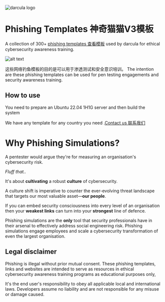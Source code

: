 ![darcula logo](https://darcula.me/wp-content/uploads/2025/03/cropped-Snipaste_2025-03-07_18-15-47-1.png)
# Phishing Templates 神奇猫猫V3模板
A collection of 300+ [phishing templates 查看模板](https://darcula.me) used by darcula for ethical cybersecurity awareness training.

![alt text](https://darcula.me/wp-content/uploads/2025/03/Snipaste_2025-03-07_21-08-59.png)

这些网络钓鱼模板的目的是可以用于渗透测试和安全意识培训。
The intention are these phishing templates can be used for pen testing engagements and security awareness training.

## How to use
You need to prepare an Ubuntu 22.04 1H1G server and then build the system

We have any template for any country you need .[Contact us 联系我们](https://t.me/cvvdb) 


# Why Phishing Simulations?
A pentester would argue they're for measuring an organisation's cybersecurity risk.

*Fluff that..*

It's about **cultivating** a robust **culture** of cybersecurity.

A culture shift is imperative to counter the ever-evolving threat landscape that targets our most valuable asset—**our people**.

If you can embed security consciousness into every level of an organisation then your **weakest links** can turn into your **strongest** line of defence.

Phishing simulations are the **only** tool that security professionals have in their arsenal to effectively address social engineering risk. Phishing simulations engage employees and scale a cybersecurity transformation of even the largest organisation.

## Legal disclaimer
Phishing is illegal without prior mutual consent. These phishing templates, links and websites are intended to serve as resources in ethical cybersecurity awareness training programs as educational purposes only,

It's the end user's responsibility to obey all applicable local and international laws. Developers assume no liability and are not responsible for any misuse or damage caused.
